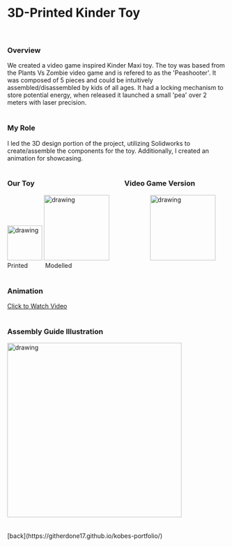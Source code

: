 # 3D-Printed Kinder Toy
<br> 

### Overview 
We created a video game inspired Kinder Maxi toy. The toy was based from the Plants Vs Zombie video game and is refered to as the 'Peashooter'. It was composed of 5 pieces and could be intuitively assembled/disassembled by kids of all ages. It had a locking mechanism to store potential energy, when released it launched a small 'pea' over 2 meters with laser precision. <br><br>

### My Role
I led the 3D design portion of the project, utilizing Solidworks to create/assemble the components for the toy. Additionally, I created an animation for showcasing. 
<br> <br> 
### Our Toy &emsp; &emsp; &emsp; &emsp; &emsp; &emsp; &emsp; &emsp; &emsp; &emsp; Video Game Version  
 <img src="https://githerdone17.github.io/kobes-portfolio/Images/PShooter_Printed.png" alt="drawing" width="80"/> <img src="https://githerdone17.github.io/kobes-portfolio/Images/our_Pshooter.png" alt="drawing" width="150"/> &emsp; &emsp; &emsp; &emsp; &emsp;  <img src="https://githerdone17.github.io/kobes-portfolio/Images/Actual_Pshooter.png" alt="drawing" width="150"/> <br>
Printed &emsp; &emsp; Modelled
<br> <br> 
### Animation 
[Click to Watch Video](https://github.com/GitHerDone17/kobes-portfolio/assets/116814632/5705c279-c763-442c-b163-bd01f71e2f34)
<br> <br>

### Assembly Guide Illustration 
<img src="https://githerdone17.github.io/kobes-portfolio/Images/Toy_instructions.png" alt="drawing" width="400"/>
<br> <br> <br>
[back](https://githerdone17.github.io/kobes-portfolio/)
